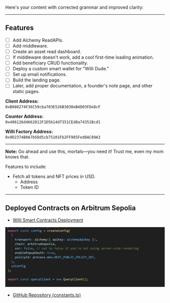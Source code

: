 Here's your content with corrected grammar and improved clarity:

---

## Features

- [ ] Add Alchemy ReadAPIs.
- [ ] Add middleware.
- [ ] Create an asset read dashboard.
- [ ] If middleware doesn't work, add a cool first-time loading animation.
- [ ] Add beneficiary CRUD functionality.
- [ ] Deploy a custom smart wallet for "Willi Dude."
- [ ] Set up email notifications.
- [ ] Build the landing page.
- [ ] Later, add proper documentation, a founder's note page, and other static pages.

**Client Address:**  
`0xB080274F36C59cba703E526B3030eB4D03FDe8cF`

**Counter Address:**  
`0x406126d4662812F1D5b14d7351CEd8a74351Bcd1`

**Willi Factory Address:**  
`0x9D2374B0A7b5Dd5cb75101Fb2FF985Fed8AC89A3`

---

**Note:** Go ahead and use this, mortals—you need it! Trust me, even my mom knows that.

Features to include:

- Fetch all tokens and NFT prices in USD.
  - Address
  - Token ID

---

## Deployed Contracts on Arbitrum Sepolia

- [Willi Smart Contracts Deployment](https://sepolia.arbiscan.io/address/0x9D2374B0A7b5Dd5cb75101Fb2FF985Fed8AC89A3#internaltx)

![Alt text describing the image](/public/readme/config.png)

- [GitHub Repository (constants.ts)](https://github.com/itsanishjain/willi/blob/master/app/lib/constants.ts)
